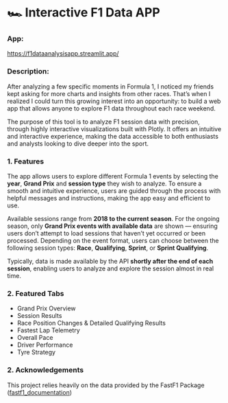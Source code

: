 # 🏎️ Interactive F1 Data APP

### App:
https://f1dataanalysisapp.streamlit.app/

### Description:

After analyzing a few specific moments in Formula 1, I noticed my friends kept asking for more charts and insights from other races. That’s when I realized I could turn this growing interest into an opportunity: to build a web app that allows anyone to explore F1 data throughout each race weekend.

The purpose of this tool is to analyze F1 session data with precision, through highly interactive visualizations built with Plotly. It offers an intuitive and interactive experience, making the data accessible to both enthusiasts and analysts looking to dive deeper into the sport.


### 1. Features

The app allows users to explore different Formula 1 events by selecting the **year**, **Grand Prix** and **session type** they wish to analyze.
To ensure a smooth and intuitive experience, users are guided through the process with helpful messages and instructions, making the app easy and efficient to use.

Available sessions range from **2018 to the current season**. For the ongoing season, only **Grand Prix events with available data** are shown — ensuring users don’t attempt to load sessions that haven’t yet occurred or been processed.
Depending on the event format, users can choose between the following session types:
**Race**, **Qualifying**, **Sprint**, or **Sprint Qualifying**.

Typically, data is made available by the API **shortly after the end of each session**, enabling users to analyze and explore the session almost in real time.

### 2. Featured Tabs

- Grand Prix Overview
- Session Results
- Race Position Changes & Detailed Qualifying Results
- Fastest Lap Telemetry
- Overall Pace
- Driver Performance
- Tyre Strategy

### 2. Acknowledgements

This project relies heavily on the data provided by the FastF1 Package ([fastf1_documentation](https://docs.fastf1.dev/))
